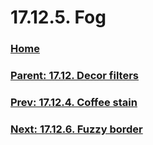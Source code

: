# 17.12.5. Fog

### [Home](./00-home.md)
### [Parent: 17.12. Decor filters](./17-12-00-decor-filters.md)
### [Prev: 17.12.4. Coffee stain](./17-12-04-coffee-stain.md)
### [Next: 17.12.6. Fuzzy border](./17-12-06-fuzzy-border.md)
